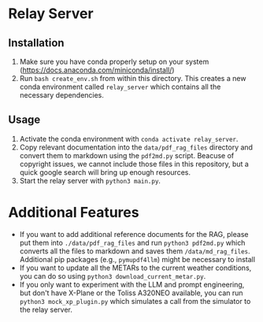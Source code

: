 # Relay Server

## Installation

1. Make sure you have conda properly setup on your system (https://docs.anaconda.com/miniconda/install/)
2. Run `bash create_env.sh` from within this directory. This creates a new conda environment called `relay_server` which contains all the necessary dependencies.

## Usage

1. Activate the conda environment with `conda activate relay_server`.
2. Copy relevant documentation into the `data/pdf_rag_files` directory and convert them to markdown using the `pdf2md.py` script. Beacuse of copyright issues, we cannot include those files in this repository, but a quick google search will bring up enough resources.
2. Start the relay server with `python3 main.py`.

# Additional Features

- If you want to add additional reference documents for the RAG, please put them into `./data/pdf_rag_files` and run `python3 pdf2md.py` which converts all the files to markdown and saves them `/data/md_rag_files`. Additional pip packages (e.g., `pymupdf4llm`) might be necessary to install
- If you want to update all the METARs to the current weather conditions, you can do so using `python3 download_current_metar.py`.
- If you only want to experiment with the LLM and prompt engineering, but don't have X-Plane or the Toliss A320NEO available, you can run `python3 mock_xp_plugin.py` which simulates a call from the simulator to the relay server.
